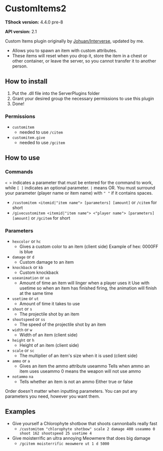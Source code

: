 # CustomItems2
**TShock version:** 4.4.0 pre-8

**API version:** 2.1

Custom Items plugin originally by [Johuan/Interverse](https://github.com/Interverse/CustomItems), updated by me.

- Allows you to spawn an item with custom attributes.
- These items will reset when you drop it, store the item in a chest or other container, or leave the server, so you cannot transfer it to another person.

## How to install
1. Put the .dll file into the ServerPlugins folder
2. Grant your desired group the necessary permissions to use this plugin
3. Done!

### Permissions
- `customitem `
  - needed to use `/citem`
- `customitem.give`
  - needed to use `/gcitem`

## How to use
### Commands
`< >` indicates a parameter that must be entered for the command to work, while `[ ]` indicates an optional parameter. `|` means OR. You must surround your parameter (player name or item name) with `" "` if it contains spaces. 
- `/customitem <itemid|"item name"> [parameters] [amount]`  or `/citem` for short
- `/givecustomitem <itemid|"item name"> <"player name"> [parameters] [amount]` or `/gcitem` for short

### Parameters
- `hexcolor` or `hc` 
  - Gives a custom color to an item (client side) Example of hex: 0000FF is blue 
- `damage` or `d` 
  - Custom damage to an item 
- `knockback` or `kb` 
  - Custom knockback 
- `useanimation` or `ua` 
  - Amount of time an item will linger when a player uses it Use with usetime so when an item has finished firing, the animation will finish at the same time 
- `usetime` or `ut` 
  - Amount of time it takes to use 
- `shoot` or `s` 
  - The projectile shot by an item 
- `shootspeed` or `ss` 
  - The speed of the projectile shot by an item 
- `width` or `w` 
  - Width of an item (client side) 
- `height` or `h` 
  - Height of an item (client side) 
- `scale` or `sc` 
  - The multiplier of an item's size when it is used (client side) 
- `ammo` or `a` 
  - Gives an item the ammo attribute useammo Tells when ammo an item uses useammo 0 means the weapon will not use ammo 
- `notammo` `na` 
  - Tells whether an item is not an ammo Either true or false 

Order doesn't matter when inputting parameters. You can put any parameters you need, however you want them.

## Examples 
- Give yourself a Chlorophyte shotbow that shoots cannonballs really fast
  - `/customitem "chlorophyte shotbow" scale 2 damage 400 useammo 0 shoot 162 shootspeed 25 usetime 4`
- Give moisterrific an ultra annoying Meowmere that does big damage
  - `/gcitem moisterrific meowmere ut 1 d 5000`
